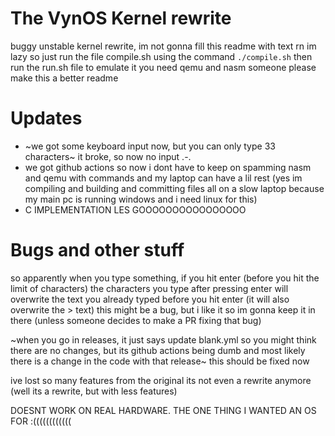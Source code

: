 # The VynOS Kernel rewrite
buggy unstable kernel rewrite, im not gonna fill this readme with text rn im lazy so just run the file compile.sh using the command `./compile.sh` then run the run.sh file to emulate it you need qemu and nasm someone please make this a better readme
# Updates
* ~we got some keyboard input now, but you can only type 33 characters~ it broke, so now no input .-.
* we got github actions so now i dont have to keep on spamming nasm and qemu with commands and my laptop can have a lil rest (yes im compiling and building and committing files all on a slow laptop because my main pc is running windows and i need linux for this)
* C IMPLEMENTATION LES GOOOOOOOOOOOOOOOO
# Bugs and other stuff
so apparently when you type something, if you hit enter (before you hit the limit of characters) the characters you type after pressing enter will overwrite the text you already typed before you hit enter (it will also overwrite the > text) this might be a bug, but i like it so im gonna keep it in there (unless someone decides to make a PR fixing that bug)

~when you go in releases, it just says update blank.yml so you might think there are no changes, but its github actions being dumb and most likely there is a change in the code with that release~ this should be fixed now

ive lost so many features from the original its not even a rewrite anymore (well its a rewrite, but with less features)

DOESNT WORK ON REAL HARDWARE. THE ONE THING I WANTED AN OS FOR :((((((((((((
